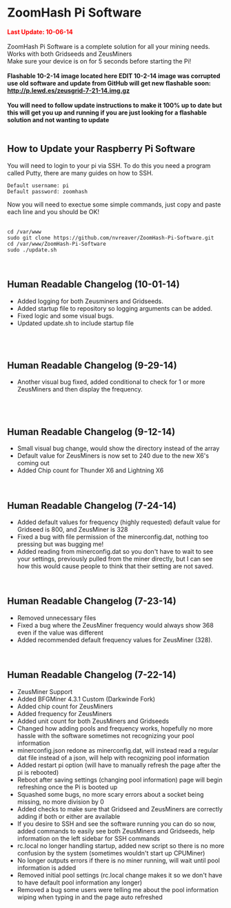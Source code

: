 ZoomHash Pi Software
====================
<strong style="color: red;">Last Update: 10-06-14</strong><br /><br />
ZoomHash Pi Software is a complete solution for all your mining needs.<br />
Works with both Gridseeds and ZeusMiners<br />
Make sure your device is on for 5 seconds before starting the Pi!<br /><br />
<strong>Flashable 10-2-14 image located here EDIT 10-2-14 image was corrupted use old software and update from GitHub will get new flashable soon: http://p.lewd.es/zeusgrid-7-21-14.img.gz<br /><br />
You will need to follow update instructions to make it 100% up to date but this will get you up and running if you are just looking for a flashable solution and not wanting to update</strong><br /><br />


<h2>How to Update your Raspberry Pi Software</h2>
You will need to login to your pi via SSH. To do this you need a program called Putty, there are many guides on how to SSH. 

```
Default username: pi
Default password: zoomhash
```


Now you will need to exectue some simple commands, just copy and paste each line and you should be OK!<br /><br />
```
cd /var/www
sudo git clone https://github.com/nvreaver/ZoomHash-Pi-Software.git
cd /var/www/ZoomHash-Pi-Software
sudo ./update.sh
```
<br />

<h2>Human Readable Changelog (10-01-14)</h2>
<ul>
<li>Added logging for both Zeusminers and Gridseeds.<br /></li>
<li>Added startup file to repository so logging arguments can be added.</li>
<li>Fixed logic and some visual bugs.</li>
<li>Updated update.sh to include startup file</li>
</ul>

<br />

<br />

<h2>Human Readable Changelog (9-29-14)</h2>
<ul>
<li>Another visual bug fixed, added conditional to check for 1 or more ZeusMiners and then display the frequency.<br /></li>
</ul>

<br />


<br />

<h2>Human Readable Changelog (9-12-14)</h2>
<ul>
<li>Small visual bug change, would show the directory instead of the array<br /></li>
<li>Default value for ZeusMiners is now set to 240 due to the new X6's coming out</li>
<li>Added Chip count for Thunder X6 and Lightning X6</li>
</ul>

<br />

<h2>Human Readable Changelog (7-24-14)</h2>
<ul>
<li>Added default values for frequency (highly requested) default value for Gridseed is 800, and ZeusMiner is 328<br /></li>
<li>Fixed a bug with file permission of the minerconfig.dat, nothing too pressing but was bugging me!<br/></li>
<li>Added reading from minerconfig.dat so you don't have to wait to see your settings, previously pulled from the miner directly, but I can see how this would cause people to think that their setting are not saved.<br /></li>
</ul>

<br />

<h2>Human Readable Changelog (7-23-14)</h2>
<ul>
<li>Removed unnecessary files<br /></li>
<li>Fixed a bug where the ZeusMiner frequency would always show 368 even if the value was different<br/></li>
<li>Added recommended default frequency values for ZeusMiner (328).<br /></li>
</ul>


<br />
<h2>Human Readable Changelog (7-22-14)</h2>
<ul>
<li>ZeusMiner Support<br /></li>
<li>Added BFGMiner 4.3.1 Custom (Darkwinde Fork)<br /></li>
<li>Added chip count for ZeusMiners<br /></li>
<li>Added frequency for ZeusMiners<br /></li>
<li>Added unit count for both ZeusMiners and Gridseeds<br /></li>
<li>Changed how adding pools and frequency works, hopefully no more hassle with the software sometimes not recognizing your pool information<br /></li>
<li>minerconfig.json redone as minerconfig.dat, will instead read a regular dat file instead of a json, will help with recognizing pool information<br /></li>
<li>Added restart pi option (will have to manually refresh the page after the pi is rebooted)<br /></li>
<li>Reboot after saving settings (changing pool information) page will begin refreshing once the Pi is booted up<br /></li>
<li>Squashed some bugs, no more scary errors about a socket being missing, no more division by 0<br /></li>
<li>Added checks to make sure that Gridseed and ZeusMiners are correctly adding if both or either are available<br /></li>
<li>If you desire to SSH and see the software running you can do so now, added commands to easily see both ZeusMiners and Gridseeds, help information on the left sidebar for SSH commands<br /></li>
<li>rc.local no longer handling startup, added new script so there is no more confusion by the system (sometimes wouldn't start up CPUMiner)<br /></li>
<li>No longer outputs errors if there is no miner running, will wait until pool information is added<br /></li>
<li>Removed initial pool settings (rc.local change makes it so we don't have to have default pool information any longer)<br /></li>
<li>Removed a bug some users were telling me about the pool information wiping when typing in and the page auto refreshed<br /></li>
</ul>
